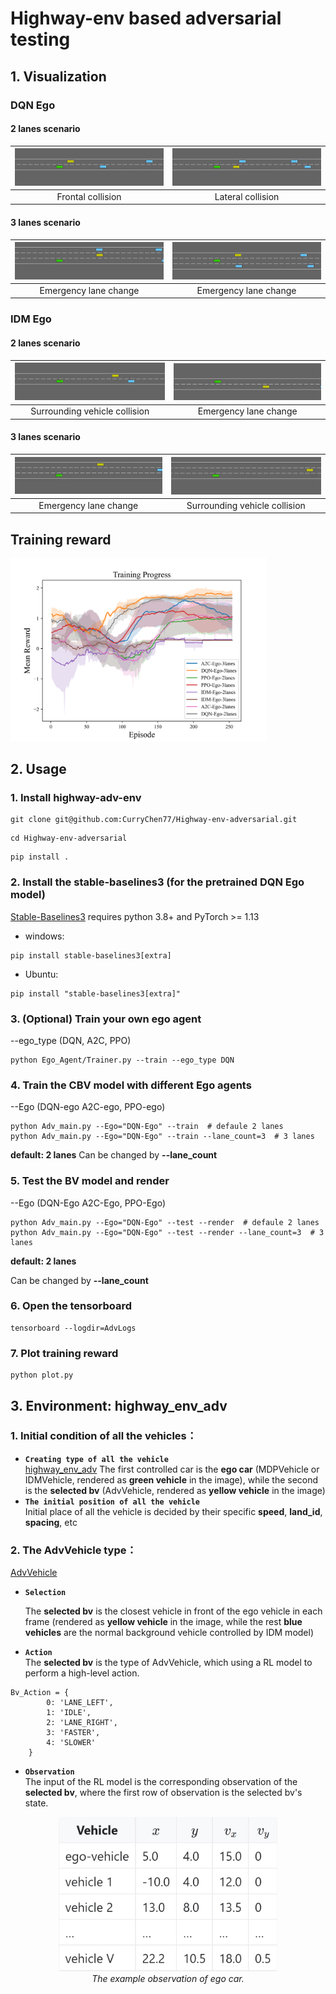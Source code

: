 # Highway-env based adversarial testing
## 1. Visualization

### DQN Ego

#### 2 lanes scenario

| ![Image 1](image/DQN-Ego-2lanes-brake.gif) | ![Image 2](image/DQN-Ego-2lanes-crashed.gif) |
| :----------------------------------------: | :------------------------------------------: |
|             Frontal collision              |              Lateral collision               |


#### 3 lanes scenario

| ![Image 1](image/DQN-Ego-3lanes-cut-in.gif) | ![Image 2](image/DQN-Ego-3lanes-cut-in2.gif) |
| :-----------------------------------------: | :------------------------------------------: |
|            Emergency lane change            |            Emergency lane change             |


### IDM Ego

#### 2 lanes scenario

| ![Image 1](image/IDM-Ego-2lanes-crashed.gif) | ![Image 2](image/IDM-Ego-2lanes-cut-in.gif) |
| :------------------------------------------: | :-----------------------------------------: |
|        Surrounding vehicle collision         |            Emergency lane change            |


#### 3 lanes scenario

| ![Image 1](image/IDM-Ego-3lanes-cut-in2.gif) | ![Image 2](image/IDM-Ego-3lanes-surroundcrash.gif) |
| :------------------------------------------: | :------------------------------------------------: |
|            Emergency lane change             |           Surrounding vehicle collision            |


## Training reward

<img src="image/Mean Reward.png" alt="Reward Image" style="zoom: 40%;" />

## 2. Usage

### 1. Install highway-adv-env
```
git clone git@github.com:CurryChen77/Highway-env-adversarial.git
```
```
cd Highway-env-adversarial
```

```
pip install .
```

### 2. Install the stable-baselines3 (for the pretrained DQN Ego model) 

[Stable-Baselines3](https://github.com/DLR-RM/stable-baselines3) requires python 3.8+ and PyTorch >= 1.13

* windows:
```
pip install stable-baselines3[extra]
```
- Ubuntu:
```
pip install "stable-baselines3[extra]"
```
### 3. (Optional) Train your own ego agent
--ego_type (DQN, A2C, PPO)
```
python Ego_Agent/Trainer.py --train --ego_type DQN
```
### 4. Train the CBV model with different Ego agents
--Ego (DQN-ego A2C-ego, PPO-ego)
```
python Adv_main.py --Ego="DQN-Ego" --train  # defaule 2 lanes
python Adv_main.py --Ego="DQN-Ego" --train --lane_count=3  # 3 lanes
```
**default: 2 lanes**
Can be changed by **--lane_count**
### 5. Test the BV model and render
--Ego (DQN-Ego A2C-Ego, PPO-Ego)
```
python Adv_main.py --Ego="DQN-Ego" --test --render  # defaule 2 lanes
python Adv_main.py --Ego="DQN-Ego" --test --render --lane_count=3  # 3 lanes
```
**default: 2 lanes**

Can be changed by **--lane_count**

### 6. Open the tensorboard
```
tensorboard --logdir=AdvLogs
```

### 7. Plot training reward
```
python plot.py
```

## 3. Environment: highway_env_adv
### 1. Initial condition of all the vehicles：
- **`Creating type of all the vehicle`**  
[highway_env_adv](highway_env/envs/highway_env_adv.py) The first controlled car is the **ego car** (MDPVehicle or IDMVehicle, rendered as **green vehicle** in the image), while the second is the **selected bv** (AdvVehicle, rendered as **yellow vehicle** in the image)
- **`The initial position of all the vehicle`**  
Initial place of all the vehicle is decided by their specific **speed**, **land_id**, **spacing**, etc

### 2. The AdvVehicle type：
[AdvVehicle](highway_env/vehicle/behavior.py) 

* **`Selection`**

  The **selected bv** is the closest vehicle in front of the ego vehicle in each frame (rendered as **yellow vehicle** in the image, while the rest **blue vehicles** are the normal background vehicle controlled by IDM model)

- **`Action`**  
The **selected bv** is the type of AdvVehicle, which using a RL model to perform a high-level action.  
```
Bv_Action = {
        0: 'LANE_LEFT',
        1: 'IDLE',
        2: 'LANE_RIGHT',
        3: 'FASTER',
        4: 'SLOWER'
    }
```
- **`Observation`**  
The input of the RL model is the corresponding observation of the **selected bv**, where the first row of observation is the selected bv's state. 
<p align="center">
    <img src="image/obs.png" width="350px"><br/>
    <em>The example observation of ego car.</em>
</p>